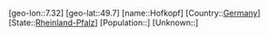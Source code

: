 ﻿---
location: [49.7,7.32]
type: City
tags:
- geo/City


SpocWebEntityId: 30974
isDeleted: false
confidential: public

---
[geo-lon::7.32]
[geo-lat::49.7]
[name::Hofkopf]
[Country::[Germany](geo/Continent/Europe/Germany.md)]
[State::[Rheinland-Pfalz](geo/Continent/Europe/Germany/Rheinland-Pfalz.md)]
[Population::]
[Unknown::]

